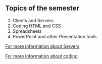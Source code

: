 
## Topics of the semester
1. Clients and Servers
2. Coding HTML and CSS
3. Spreadsheets
4. PowerPoint and other Presentation tools

[For more information about Servers](http://computer.howstuffworks.com/web-server4.htm)


[For more information about coding](http://www.worldcat.org/title/learning-web-design-a-beginners-guide-to-html-css-javascript-and-web-graphics/oclc/794816008)
